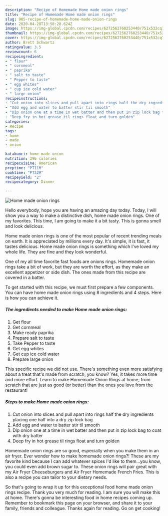 ```yaml
---
description: "Recipe of Homemade Home made onion rings"
title: "Recipe of Homemade Home made onion rings"
slug: 905-recipe-of-homemade-home-made-onion-rings
date: 2020-04-28T13:50:28.624Z
image: https://img-global.cpcdn.com/recipes/6272562760253440/751x532cq70/home-made-onion-rings-recipe-main-photo.jpg
thumbnail: https://img-global.cpcdn.com/recipes/6272562760253440/751x532cq70/home-made-onion-rings-recipe-main-photo.jpg
cover: https://img-global.cpcdn.com/recipes/6272562760253440/751x532cq70/home-made-onion-rings-recipe-main-photo.jpg
author: Brett Schwartz
ratingvalue: 3.5
reviewcount: 6
recipeingredient:
- " flour"
- " cornmeal"
- " paprika"
- " salt to taste"
- " Pepper to taste"
- " egg whites"
- " cup ice cold water"
- " large onion"
recipeinstructions:
- "Cut onion into slices and pull apart into rings half the dry ingredients placing one half into a dry zip lock bag"
- "Add egg and water to batter stir til smooth"
- "Dip onion one at a time in wet batter and then put in zip lock bag to coat with dry batter"
- "Deep fry in hot grease til rings float and turn golden"
categories:
- Recipe
tags:
- home
- made
- onion

katakunci: home made onion 
nutrition: 296 calories
recipecuisine: American
preptime: "PT11M"
cooktime: "PT32M"
recipeyield: "2"
recipecategory: Dinner

---
```



![Home made onion rings](https://img-global.cpcdn.com/recipes/6272562760253440/751x532cq70/home-made-onion-rings-recipe-main-photo.jpg)

Hello everybody, hope you are having an amazing day today. Today, I will show you a way to make a distinctive dish, home made onion rings. One of my favorites. This time, I am going to make it a bit tasty. This is gonna smell and look delicious.

Home made onion rings is one of the most popular of recent trending meals on earth. It is appreciated by millions every day. It's simple, it is fast, it tastes delicious. Home made onion rings is something which I've loved my whole life. They are fine and they look wonderful.

One of my all time favorite fast foods are onions rings. Homemade onion rings take a bit of work, but they are worth the effort, as they make an excellent appetizer or side dish. The ones made from this recipe are covered in a batter.


To get started with this recipe, we must first prepare a few components. You can have home made onion rings using 8 ingredients and 4 steps. Here is how you can achieve it.

<!--inarticleads1-->

##### The ingredients needed to make Home made onion rings:

1. Get  flour
1. Get  cornmeal
1. Make ready  paprika
1. Prepare  salt to taste
1. Take  Pepper to taste
1. Get  egg whites
1. Get  cup ice cold water
1. Prepare  large onion


This specific recipe we did not use. There&#39;s something even more satisfying about a treat that&#39;s made from scratch, you know? Yes, it takes more time and more effort. Learn to make Homemade Onion Rings at home, from scratch that are just as good (or better) than the ones you love from the restaurant! 

<!--inarticleads2-->

##### Steps to make Home made onion rings:

1. Cut onion into slices and pull apart into rings half the dry ingredients placing one half into a dry zip lock bag
1. Add egg and water to batter stir til smooth
1. Dip onion one at a time in wet batter and then put in zip lock bag to coat with dry batter
1. Deep fry in hot grease til rings float and turn golden


Homemade onion rings are so good, especially when you make them in an air fryer. Ever wonder how to make homemade onion rings?! These are my favorite kind because I can add whatever spices I&#39;d like to them…you know, you could even add brown sugar to. These onion rings will pair great with my Air Fryer Cheeseburgers and Air Fryer Homemade French Fries. This is also a recipe you can tailor to your dietary needs. 

So that's going to wrap it up for this exceptional food home made onion rings recipe. Thank you very much for reading. I am sure you will make this at home. There's gonna be interesting food in home recipes coming up. Remember to bookmark this page on your browser, and share it to your family, friends and colleague. Thanks again for reading. Go on get cooking!
